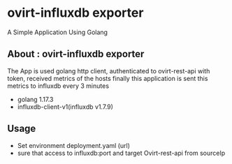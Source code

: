 # ovirt-influxdb exporter
A Simple Application Using Golang

## About : ovirt-influxdb exporter
The App is used golang http client, authenticated to ovirt-rest-api with token, received metrics of the hosts finally this application is sent this metrics to influxdb every 3 minutes

- golang 1.17.3
- influxdb-client-v1(influxdb v1.7.9)

## Usage

 - Set environment deployment.yaml (url)
 - sure that access to influxdb:port and target Ovirt-rest-api from sourceIp